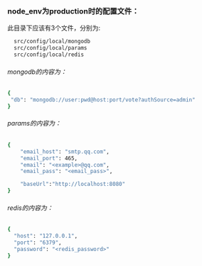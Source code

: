 ### node_env为production时的配置文件：
此目录下应该有3个文件，分别为:
```bash
  src/config/local/mongodb
  src/config/local/params
  src/config/local/redis
```
###### mongodb的内容为：
```bash
{
 "db": "mongodb://user:pwd@host:port/vote?authSource=admin"
}
```
###### params的内容为：
```bash
{
    "email_host": "smtp.qq.com",
    "email_port": 465,
    "email": "<example>@qq.com",
    "email_pass": "<email_pass>",

    "baseUrl":"http://localhost:8080"
}
```
###### redis的内容为：
```bash
{
  "host": "127.0.0.1",
  "port": "6379",
  "password": "<redis_password>"
}
```